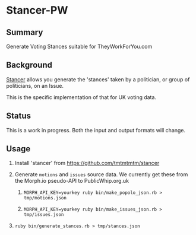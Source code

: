 # Stancer-PW

## Summary

Generate Voting Stances suitable for TheyWorkForYou.com

## Background

[Stancer](https://github.com/tmtmtmtm/stancer) allows you
generate the 'stances' taken by a politician, or group of politicians,
on an Issue.

This is the specific implementation of that for UK voting data.

## Status

This is a work in progress. Both the input and output formats will
change.

## Usage

1. Install 'stancer' from https://github.com/tmtmtmtm/stancer

1. Generate ``motions`` and ``issues`` source data. We currently get
these from the Morph.io pseudo-API to PublicWhip.org.uk

    1. ``MORPH_API_KEY=yourkey ruby bin/make_popolo_json.rb > tmp/motions.json``

    1. ``MORPH_API_KEY=yourkey ruby bin/make_issues_json.rb > tmp/issues.json``

1. ``ruby bin/generate_stances.rb > tmp/stances.json``


